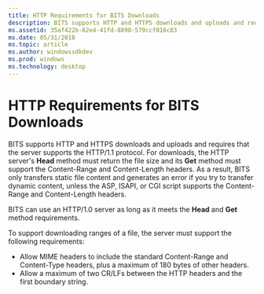 ```yaml
---
title: HTTP Requirements for BITS Downloads
description: BITS supports HTTP and HTTPS downloads and uploads and requires that the server supports the HTTP/1.1 protocol.
ms.assetid: 35af422b-62e4-41fd-8890-579ccf016c83
ms.date: 05/31/2018
ms.topic: article
ms.author: windowssdkdev
ms.prod: windows
ms.technology: desktop
---
```


# HTTP Requirements for BITS Downloads

BITS supports HTTP and HTTPS downloads and uploads and requires that the server supports the HTTP/1.1 protocol. For downloads, the HTTP server's **Head** method must return the file size and its **Get** method must support the Content-Range and Content-Length headers. As a result, BITS only transfers static file content and generates an error if you try to transfer dynamic content, unless the ASP, ISAPI, or CGI script supports the Content-Range and Content-Length headers.

BITS can use an HTTP/1.0 server as long as it meets the **Head** and **Get** method requirements.

To support downloading ranges of a file, the server must support the following requirements:

-   Allow MIME headers to include the standard Content-Range and Content-Type headers, plus a maximum of 180 bytes of other headers.
-   Allow a maximum of two CR/LFs between the HTTP headers and the first boundary string.

 

 




